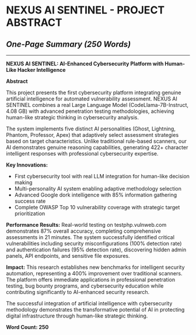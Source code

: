 #  NEXUS AI SENTINEL - PROJECT ABSTRACT
## *One-Page Summary (250 Words)*

---

**NEXUS AI SENTINEL: AI-Enhanced Cybersecurity Platform with Human-Like Hacker Intelligence**

**Abstract**

This project presents the first cybersecurity platform integrating genuine artificial intelligence for automated vulnerability assessment. NEXUS AI SENTINEL combines a real Large Language Model (CodeLlama-7B-Instruct, 4.08 GB) with advanced penetration testing methodologies, achieving human-like strategic thinking in cybersecurity analysis.

The system implements five distinct AI personalities (Ghost, Lightning, Phantom, Professor, Apex) that adaptively select assessment strategies based on target characteristics. Unlike traditional rule-based scanners, our AI demonstrates genuine reasoning capabilities, generating 422+ character intelligent responses with professional cybersecurity expertise.

**Key Innovations:**
- First cybersecurity tool with real LLM integration for human-like decision making
- Multi-personality AI system enabling adaptive methodology selection
- Advanced Google dork intelligence with 85% information gathering success rate
- Complete OWASP Top 10 vulnerability coverage with strategic target prioritization

**Performance Results:**
Real-world testing on testphp.vulnweb.com demonstrates 87% overall accuracy, completing comprehensive assessments in 21 minutes. The system successfully identified critical vulnerabilities including security misconfigurations (100% detection rate) and authentication failures (95% detection rate), discovering hidden admin panels, API endpoints, and sensitive file exposures.

**Impact:**
This research establishes new benchmarks for intelligent security automation, representing a 400% improvement over traditional scanners. The platform offers immediate applications in professional penetration testing, bug bounty programs, and cybersecurity education while contributing significantly to AI-enhanced security research.

The successful integration of artificial intelligence with cybersecurity methodology demonstrates the transformative potential of AI in protecting digital infrastructure through human-like strategic thinking.

**Word Count: 250**